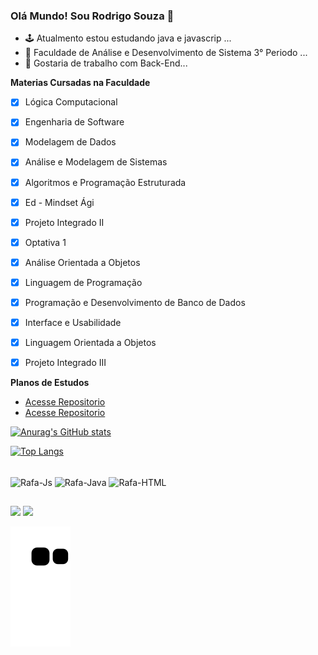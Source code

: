 ### Olá Mundo! Sou Rodrigo Souza 👋

- 🕹 Atualmento estou estudando java e javascrip ...
- 📖 Faculdade de Análise e Desenvolvimento de Sistema 3° Periodo ...
- 🤞 Gostaria de trabalho com Back-End...

**Materias Cursadas na Faculdade**

- [X] Lógica Computacional
- [X] Engenharia de Software
- [X] Modelagem de Dados
- [x] Análise e Modelagem de Sistemas
- [X] Algoritmos e Programação Estruturada
- [x] Ed - Mindset Ági
- [X] Projeto Integrado II
- [x] Optativa 1
- [x] Análise Orientada a Objetos
- [x] Linguagem de Programação
- [x] Programação e Desenvolvimento de Banco de Dados
- [x] Interface e Usabilidade
- [x] Linguagem Orientada a Objetos
- [x] Projeto Integrado III 


**Planos de Estudos**

- [Acesse Repositorio](https://github.com/Hub-Rodrigo/Plano-de-Estudos-Java)
- [Acesse Repositorio](https://github.com/Hub-Rodrigo/Plano_de_Estudo_JavaScript)

[![Anurag's GitHub stats](https://github-readme-stats.vercel.app/api?username=Hub-Rodrigo&show_icons=true&theme=gruvbox)](https://github.com/Hub-Rodrigo/github-readme-stats)

[![Top Langs](https://github-readme-stats.vercel.app/api/top-langs/?username=Hub-Rodrigo&hide_progress=true&theme=gruvbox)](https://github.com/Hub-Rodrigo/github-readme-stats)

<div style="display: inline_block"><br>
  <img align="center" alt="Rafa-Js" height="30" width="40" src="https://cdn.jsdelivr.net/gh/devicons/devicon/icons/javascript/javascript-original.svg" />
  <img align="center" alt="Rafa-Java" height="30" width="40" src="https://cdn.jsdelivr.net/gh/devicons/devicon/icons/java/java-original-wordmark.svg" />
  <img align="center" alt="Rafa-HTML" height="30" width="40" src="https://cdn.jsdelivr.net/gh/devicons/devicon/icons/html5/html5-original-wordmark.svg" />
                  
</div>

##

<div> 
  <a href = "mailto:dev.rodrigosf@gmail.com"><img src="https://img.shields.io/badge/-Gmail-%23333?style=for-the-badge&logo=gmail&logoColor=white" target="_blank"></a>
  <a href="https://www.linkedin.com/in/rodrigo-souza-7b8807250/" target="_blank"><img src="https://img.shields.io/badge/-LinkedIn-%230077B5?style=for-the-badge&logo=linkedin&logoColor=white" target="_blank"></a> 
  
   
   
   ![Snake animation](https://github.com/Hub-Rodrigo/Hub-Rodrigo/blob/output/github-contribution-grid-snake.svg)
 

 
